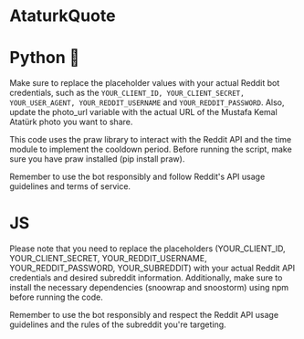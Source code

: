 # AtaturkQuote

# Python 🐍

Make sure to replace the placeholder values with your actual Reddit bot credentials, such as the ```YOUR_CLIENT_ID, YOUR_CLIENT_SECRET, YOUR_USER_AGENT, YOUR_REDDIT_USERNAME``` and ```YOUR_REDDIT_PASSWORD```. Also, update the photo_url variable with the actual URL of the Mustafa Kemal Atatürk photo you want to share.

This code uses the praw library to interact with the Reddit API and the time module to implement the cooldown period. Before running the script, make sure you have praw installed (pip install praw).

Remember to use the bot responsibly and follow Reddit's API usage guidelines and terms of service.

# JS

Please note that you need to replace the placeholders (YOUR_CLIENT_ID, YOUR_CLIENT_SECRET, YOUR_REDDIT_USERNAME, YOUR_REDDIT_PASSWORD, YOUR_SUBREDDIT) with your actual Reddit API credentials and desired subreddit information. Additionally, make sure to install the necessary dependencies (snoowrap and snoostorm) using npm before running the code.

Remember to use the bot responsibly and respect the Reddit API usage guidelines and the rules of the subreddit you're targeting.
